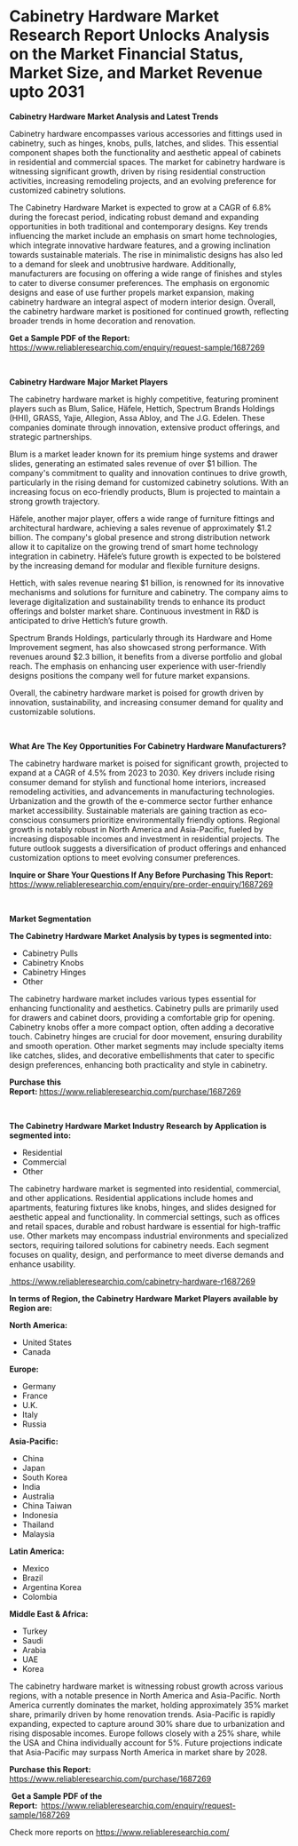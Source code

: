 <p><h1>Cabinetry Hardware Market Research Report Unlocks Analysis on the Market Financial Status, Market Size, and Market Revenue upto 2031</h1></p><p><strong>Cabinetry Hardware Market Analysis and Latest Trends</strong></p>
<p><p>Cabinetry hardware encompasses various accessories and fittings used in cabinetry, such as hinges, knobs, pulls, latches, and slides. This essential component shapes both the functionality and aesthetic appeal of cabinets in residential and commercial spaces. The market for cabinetry hardware is witnessing significant growth, driven by rising residential construction activities, increasing remodeling projects, and an evolving preference for customized cabinetry solutions.</p><p>The Cabinetry Hardware Market is expected to grow at a CAGR of 6.8% during the forecast period, indicating robust demand and expanding opportunities in both traditional and contemporary designs. Key trends influencing the market include an emphasis on smart home technologies, which integrate innovative hardware features, and a growing inclination towards sustainable materials. The rise in minimalistic designs has also led to a demand for sleek and unobtrusive hardware. Additionally, manufacturers are focusing on offering a wide range of finishes and styles to cater to diverse consumer preferences. The emphasis on ergonomic designs and ease of use further propels market expansion, making cabinetry hardware an integral aspect of modern interior design. Overall, the cabinetry hardware market is positioned for continued growth, reflecting broader trends in home decoration and renovation.</p></p>
<p><strong>Get a Sample PDF of the Report:&nbsp;</strong> <a href="https://www.reliableresearchiq.com/enquiry/request-sample/1687269?utm_campaign=1082&utm_medium=2&utm_source=Github&utm_content=ia&utm_term=31122024&utm_id=cabinetry-hardware">https://www.reliableresearchiq.com/enquiry/request-sample/1687269</a></p>
<p>&nbsp;</p>
<p><strong>Cabinetry Hardware Major Market Players</strong></p>
<p><p>The cabinetry hardware market is highly competitive, featuring prominent players such as Blum, Salice, Häfele, Hettich, Spectrum Brands Holdings (HHI), GRASS, Yajie, Allegion, Assa Abloy, and The J.G. Edelen. These companies dominate through innovation, extensive product offerings, and strategic partnerships.</p><p>Blum is a market leader known for its premium hinge systems and drawer slides, generating an estimated sales revenue of over $1 billion. The company's commitment to quality and innovation continues to drive growth, particularly in the rising demand for customized cabinetry solutions. With an increasing focus on eco-friendly products, Blum is projected to maintain a strong growth trajectory.</p><p>Häfele, another major player, offers a wide range of furniture fittings and architectural hardware, achieving a sales revenue of approximately $1.2 billion. The company's global presence and strong distribution network allow it to capitalize on the growing trend of smart home technology integration in cabinetry. Häfele’s future growth is expected to be bolstered by the increasing demand for modular and flexible furniture designs.</p><p>Hettich, with sales revenue nearing $1 billion, is renowned for its innovative mechanisms and solutions for furniture and cabinetry. The company aims to leverage digitalization and sustainability trends to enhance its product offerings and bolster market share. Continuous investment in R&D is anticipated to drive Hettich’s future growth.</p><p>Spectrum Brands Holdings, particularly through its Hardware and Home Improvement segment, has also showcased strong performance. With revenues around $2.3 billion, it benefits from a diverse portfolio and global reach. The emphasis on enhancing user experience with user-friendly designs positions the company well for future market expansions.</p><p>Overall, the cabinetry hardware market is poised for growth driven by innovation, sustainability, and increasing consumer demand for quality and customizable solutions.</p></p>
<p>&nbsp;</p>
<p><strong>What Are The Key Opportunities For Cabinetry Hardware Manufacturers?</strong></p>
<p><p>The cabinetry hardware market is poised for significant growth, projected to expand at a CAGR of 4.5% from 2023 to 2030. Key drivers include rising consumer demand for stylish and functional home interiors, increased remodeling activities, and advancements in manufacturing technologies. Urbanization and the growth of the e-commerce sector further enhance market accessibility. Sustainable materials are gaining traction as eco-conscious consumers prioritize environmentally friendly options. Regional growth is notably robust in North America and Asia-Pacific, fueled by increasing disposable incomes and investment in residential projects. The future outlook suggests a diversification of product offerings and enhanced customization options to meet evolving consumer preferences.</p></p>
<p><strong>Inquire or Share Your Questions If Any Before Purchasing This Report:</strong> <a href="https://www.reliableresearchiq.com/enquiry/pre-order-enquiry/1687269?utm_campaign=1082&utm_medium=2&utm_source=Github&utm_content=ia&utm_term=31122024&utm_id=cabinetry-hardware">https://www.reliableresearchiq.com/enquiry/pre-order-enquiry/1687269</a></p>
<p>&nbsp;</p>
<p><strong>Market Segmentation</strong></p>
<p><strong>The Cabinetry Hardware Market Analysis by types is segmented into:</strong></p>
<p><ul><li>Cabinetry Pulls</li><li>Cabinetry Knobs</li><li>Cabinetry Hinges</li><li>Other</li></ul></p>
<p><p>The cabinetry hardware market includes various types essential for enhancing functionality and aesthetics. Cabinetry pulls are primarily used for drawers and cabinet doors, providing a comfortable grip for opening. Cabinetry knobs offer a more compact option, often adding a decorative touch. Cabinetry hinges are crucial for door movement, ensuring durability and smooth operation. Other market segments may include specialty items like catches, slides, and decorative embellishments that cater to specific design preferences, enhancing both practicality and style in cabinetry.</p></p>
<p><strong>Purchase this Report:&nbsp;</strong><a href="https://www.reliableresearchiq.com/purchase/1687269?utm_campaign=1082&utm_medium=2&utm_source=Github&utm_content=ia&utm_term=31122024&utm_id=cabinetry-hardware">https://www.reliableresearchiq.com/purchase/1687269</a></p>
<p>&nbsp;</p>
<p><strong>The Cabinetry Hardware Market Industry Research by Application is segmented into:</strong></p>
<p><ul><li>Residential</li><li>Commercial</li><li>Other</li></ul></p>
<p><p>The cabinetry hardware market is segmented into residential, commercial, and other applications. Residential applications include homes and apartments, featuring fixtures like knobs, hinges, and slides designed for aesthetic appeal and functionality. In commercial settings, such as offices and retail spaces, durable and robust hardware is essential for high-traffic use. Other markets may encompass industrial environments and specialized sectors, requiring tailored solutions for cabinetry needs. Each segment focuses on quality, design, and performance to meet diverse demands and enhance usability.</p></p>
<p><a href="https://www.reliableresearchiq.com/cabinetry-hardware-r1687269?utm_campaign=1082&utm_medium=2&utm_source=Github&utm_content=ia&utm_term=31122024&utm_id=cabinetry-hardware">&nbsp;https://www.reliableresearchiq.com/cabinetry-hardware-r1687269</a></p>
<p><strong>In terms of Region, the Cabinetry Hardware Market Players available by Region are:</strong></p>
<p>
    <p> <strong> North America: </strong>
        <ul>
            <li>United States</li>
            <li>Canada</li>
        </ul>
        </p> 
    <p> <strong> Europe: </strong>
        <ul>
            <li>Germany</li>
            <li>France</li>
            <li>U.K.</li>
            <li>Italy</li>
            <li>Russia</li>
        </ul>
        </p> 
    <p> <strong> Asia-Pacific: </strong>
        <ul>
            <li>China</li>
            <li>Japan</li>
            <li>South Korea</li>
            <li>India</li>
            <li>Australia</li>
            <li>China Taiwan</li>
            <li>Indonesia</li>
            <li>Thailand</li>
            <li>Malaysia</li>
        </ul>
        </p> 
    <p> <strong> Latin America: </strong>
        <ul>
            <li>Mexico</li>
            <li>Brazil</li>
            <li>Argentina Korea</li>
            <li>Colombia</li>
        </ul>
        </p> 
    <p> <strong> Middle East & Africa: </strong>
        <ul>
            <li>Turkey</li>
            <li>Saudi</li>
            <li>Arabia</li>
            <li>UAE</li>
            <li>Korea</li>
        </ul>
    </p>
    </p>
<p><p>The cabinetry hardware market is witnessing robust growth across various regions, with a notable presence in North America and Asia-Pacific. North America currently dominates the market, holding approximately 35% market share, primarily driven by home renovation trends. Asia-Pacific is rapidly expanding, expected to capture around 30% share due to urbanization and rising disposable incomes. Europe follows closely with a 25% share, while the USA and China individually account for 5%. Future projections indicate that Asia-Pacific may surpass North America in market share by 2028.</p></p>
<p><strong>Purchase this Report: </strong><a href="https://www.reliableresearchiq.com/purchase/1687269?utm_campaign=1082&utm_medium=2&utm_source=Github&utm_content=ia&utm_term=31122024&utm_id=cabinetry-hardware">https://www.reliableresearchiq.com/purchase/1687269</a></p>
<p>&nbsp;<strong>Get a Sample PDF of the Report:&nbsp;&nbsp;</strong><a href="https://www.reliableresearchiq.com/enquiry/request-sample/1687269?utm_campaign=1082&utm_medium=2&utm_source=Github&utm_content=ia&utm_term=31122024&utm_id=cabinetry-hardware">https://www.reliableresearchiq.com/enquiry/request-sample/1687269</a></p>
<p><strong></strong></p>
<p>Check more reports on <a href="https://www.reliableresearchiq.com/?utm_campaign=1082&utm_medium=2&utm_source=Github&utm_content=ia&utm_term=31122024&utm_id=cabinetry-hardware">https://www.reliableresearchiq.com/</a></p>